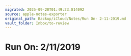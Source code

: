 ```yaml
---
migrated: 2025-09-20T01:49:23.814092
source: apple-notes-exporter
original_path: Backup/iCloud/Notes/Run On- 2-11-2019.md
vault_folder: Inbox/to-review
---
```

# Run On: 2/11/2019



